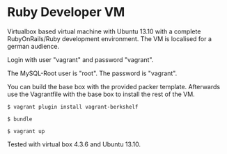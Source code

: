 Ruby Developer VM
=================

Virtualbox based virtual machine with Ubuntu 13.10 with a complete RubyOnRails/Ruby development environment.
The VM is localised for a german audience.

Login with user "vagrant" and password "vagrant".

The MySQL-Root user is "root". The password is "vagrant".

You can build the base box with the provided packer template.
Afterwards use the Vagrantfile with the base box to install the rest of the VM.

`$ vagrant plugin install vagrant-berkshelf`

`$ bundle`

`$ vagrant up`

Tested with virtual box 4.3.6 and Ubuntu 13.10.
